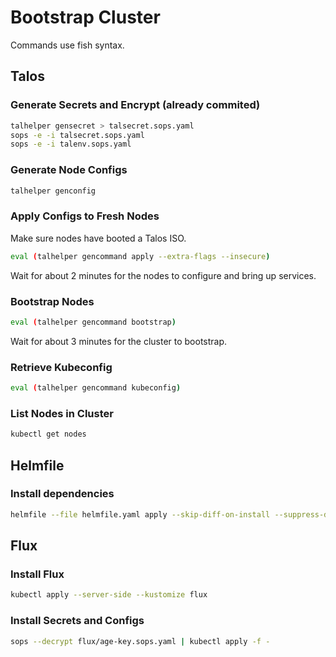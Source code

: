 # Bootstrap Cluster

Commands use fish syntax.

## Talos

### Generate Secrets and Encrypt (already commited)

```bash
talhelper gensecret > talsecret.sops.yaml
sops -e -i talsecret.sops.yaml
sops -e -i talenv.sops.yaml
```

### Generate Node Configs

```bash
talhelper genconfig
```

### Apply Configs to Fresh Nodes

Make sure nodes have booted a Talos ISO.

```bash
eval (talhelper gencommand apply --extra-flags --insecure)
```

Wait for about 2 minutes for the nodes to configure and bring up services.

### Bootstrap Nodes

```bash
eval (talhelper gencommand bootstrap)
```

Wait for about 3 minutes for the cluster to bootstrap.

### Retrieve Kubeconfig

```bash
eval (talhelper gencommand kubeconfig)
```

### List Nodes in Cluster

```bash
kubectl get nodes
```

## Helmfile

### Install dependencies

```bash
helmfile --file helmfile.yaml apply --skip-diff-on-install --suppress-diff
```

## Flux

### Install Flux

```bash
kubectl apply --server-side --kustomize flux
```

### Install Secrets and Configs

```bash
sops --decrypt flux/age-key.sops.yaml | kubectl apply -f -
```
